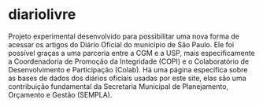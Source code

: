 # diariolivre
Projeto experimental desenvolvido para possibilitar uma nova forma de acessar os artigos do Diário Oficial do município de São Paulo. Ele foi possível graças a uma parceria entre a CGM e a USP, mais especificamente a Coordenadoria de Promoção da Integridade (COPI) e o Colaboratório de Desenvolvimento e Participação (Colab). Há uma página específica sobre as bases de dados dos diários oficiais usadas por este site, elas são uma contribuição fundamental da Secretaria Municipal de Planejamento, Orçamento e Gestão (SEMPLA).
